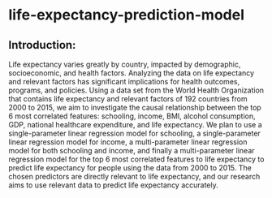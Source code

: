 # life-expectancy-prediction-model
## Introduction:
Life expectancy varies greatly by country, impacted by demographic, socioeconomic, and health factors. Analyzing the data on life expectancy and relevant factors has significant implications for health outcomes, programs, and policies. Using a data set from the World Health Organization that contains life expectancy and relevant factors of 192 countries from 2000 to 2015, we aim to investigate the causal relationship between the top 6 most correlated features: schooling, income, BMI, alcohol consumption, GDP, national healthcare expenditure, and life expectancy. We plan to use a single-parameter linear regression model for schooling, a single-parameter linear regression model for income, a multi-parameter linear regression model for both schooling and income, and finally a multi-parameter linear regression model for the top 6 most correlated features to life expectancy to predict life expectancy for people using the data from 2000 to 2015. The chosen predictors are directly relevant to life expectancy, and our research aims to use relevant data to predict life expectancy accurately.
